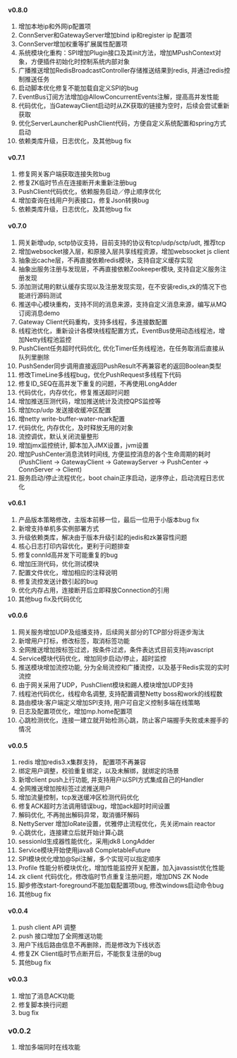 #### v0.8.0

1. 增加本地ip和外网ip配置项
2. ConnServer和GatewayServer增加bind ip和register ip 配置项
3. ConnServer增加权重等扩展属性配置项
4. 系统模块化重构：SPI增加Plugin接口及其init方法，增加MPushContext对象，方便插件初始化时控制系统内部对象
5. 广播推送增加RedisBroadcastController存储推送结果到redis, 并通过redis控制推送任务
6. 启动脚本优化修复不能加载自定义SPI的bug
7. EventBus订阅方法增加@AllowConcurrentEvents注解，提高高并发性能
8. 代码优化，当GatewayClient启动时从ZK获取的链接为空时，后续会尝试重新获取
9. 优化ServerLauncher和PushClient代码，方便自定义系统配置和spring方式启动
10. 依赖类库升级，日志优化，及其他bug fix




#### v0.7.1

1. 修复网关客户端获取连接失败bug
2. 修复ZK临时节点在连接断开未重新注册bug
3. PushClient代码优化，依赖服务启动／停止顺序优化
4. 增加查询在线用户列表接口，修复Json转换bug
5. 依赖类库升级，日志优化，及其他bug fix




#### v0.7.0

1. 网关新增udp, sctp协议支持，目前支持的协议有tcp/udp/sctp/udt, 推荐tcp
2. 增加websocket接入层，和原接入层共享线程资源，增加websocket js client
3. 抽象出cache层，不再直接依赖redis模块，支持自定义缓存实现
4. 抽象出服务注册与发现层，不再直接依赖Zookeeper模块, 支持自定义服务注册发现
5. 添加测试用的默认缓存实现以及注册发现实现，在不安装redis,zk的情况下也能进行源码测试
6. 推送中心模块重构，支持不同的消息来源，支持自定义消息来源，编写从MQ订阅消息demo
7. Gateway Client代码重构，支持多线程，多连接数配置
8. 线程池优化，重新设计各模块线程配置方式，EventBus使用动态线程池，增加Netty线程池监控
9. PushClient任务超时代码优化, 优化Timer任务线程池，在任务取消后直接从队列里删除
10. PushSender同步调用直接返回PushResult不再兼容老的返回Boolean类型
11. 修改TimeLine多线程bug，优化PushRequest多线程下代码 
12. 修复ID_SEQ在高并发下重复的问题，不再使用LongAdder
13. 代码优化，内存优化，修复推送超时问题
14. 增加推送压测代码，增加推送统计及流控QPS监控等
15. 增加tcp/udp 发送接收缓冲区配置
16. 增netty write-buffer-water-mark配置
17. 代码优化, 内存优化，及时释放无用的对象
18. 流控调优，默认关闭流量整形
19. 增加jmx监控统计, 脚本加入JMX设置，jvm设置
20. 增加PushCenter消息流转时间线, 方便监控消息的各个生命周期的耗时(PushClient -> GatewayClient -> GatewayServer -> PushCenter -> ConnServer -> Client)
21. 服务启动/停止流程优化，boot chain正序启动，逆序停止，启动流程日志优化




#### v0.6.1

1. 产品版本策略修改，主版本前移一位，最后一位用于小版本bug fix
2. 新增支持单机多实例部署方式
3. 升级依赖类库，解决由于版本升级引起的jedis和zk兼容性问题
4. 核心日志打印内容优化，更利于问题排查
5. 修复connId高并发下可能重复的bug
6. 增加压测代码，优化测试模块
7. 配置文件优化，增加相应的注释说明
8. 修复流控发送计数引起的bug
9. 优化内存占用，连接断开后立即释放Connection的引用
10. 其他bug fix及代码优化




#### v0.0.6

1. 网关服务增加UDP及组播支持，后续网关部分的TCP部分将逐步淘汰
2. 新增用户打标，修改标签，取消标签功能
3. 全网推送增加按标签过滤，按条件过滤，条件表达式目前支持javascript
4. Service模块代码优化，增加同步启动/停止，超时监控
5. 推送模块增加流控功能, 分为全局流控和广播流控，以及基于Redis实现的实时流控
6. 由于网关采用了UDP，PushClient模块和踢人模块增加UDP支持
7. 线程池代码优化，线程命名调整, 支持配置调整Netty boss和work的线程数
8. 路由模块:客户端定义增加SPI支持, 用户可自定义控制多端在线策略
9. 日志及配置项优化，增加mp.home配置项
10. 心跳检测优化，连接一建立就开始检测心跳，防止客户端握手失败或未握手的情况




#### v0.0.5

1. redis 增加redis3.x集群支持， 配置项不再兼容
2. 绑定用户调整，校验重复绑定，以及未解绑，就绑定的场景
3. 新增client push上行功能, 并支持用户以SPI方式集成自己的Handler
4. 全网推送增加按标签过滤推送用户
5. 增加流量控制，tcp发送缓冲区检测代码优化
6. 修复ACK超时方法调用错误bug，增加ack超时时间设置
7. 解码优化, 不再抛出解码异常，取消循环解码
8. NettyServer 增加IoRate设置，优雅停止流程优化，先关闭main reactor
9. 心跳优化，连接建立后就开始计算心跳
10. sessionId生成器性能优化，采用jdk8 LongAdder
11. Service模块开始使用java8 CompletableFuture
12. SPI模块优化增加@Spi注解，多个实现可以指定顺序
13. Profile 性能分析模块优化，增加性能监控开关配置，加入javassist优化性能
14. zk client 代码优化，修改临时节点重复注册问题，增加DNS ZK Node
15. 脚步修改start-foreground不能加载配置项bug, 修改windows启动命令bug
16. 其他bug fix




#### v0.0.4

1. push client API 调整
2. push 接口增加了全网推送功能
3. 用户下线后路由信息不再删除，而是修改为下线状态
4. 修复ZK Client临时节点断开后，不能恢复注册的bug
5. 其他bug fix

#### v0.0.3

1. 增加了消息ACK功能
2. 修复脚本换行问题
3. bug fix

### v0.0.2

1. 增加多端同时在线攻能
